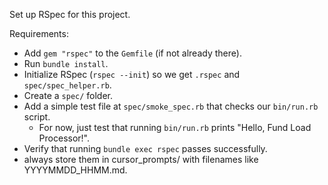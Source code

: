 Set up RSpec for this project.

Requirements:
- Add `gem "rspec"` to the `Gemfile` (if not already there).
- Run `bundle install`.
- Initialize RSpec (`rspec --init`) so we get `.rspec` and `spec/spec_helper.rb`.
- Create a `spec/` folder.
- Add a simple test file at `spec/smoke_spec.rb` that checks our `bin/run.rb` script.
  - For now, just test that running `bin/run.rb` prints "Hello, Fund Load Processor!".
- Verify that running `bundle exec rspec` passes successfully.
- always store them in cursor_prompts/ with filenames like YYYYMMDD_HHMM.md.
